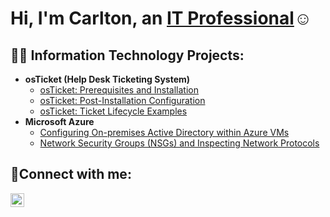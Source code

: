 <h1>Hi, I'm Carlton, an <a href="https://www.linkedin.com/in/carlton-flamer)">IT Professional</a>☺</h1>

<h2>👨‍💻 Information Technology Projects:</h2>

- <b>osTicket (Help Desk Ticketing System)</b>
  - [osTicket: Prerequisites and Installation](https://github.com/carltonflamer/osticket-prereqs)
  - [osTicket: Post-Installation Configuration](https://github.com/carltonflamer/post-install-config)
  - [osTicket: Ticket Lifecycle Examples](https://github.com/carltonflamer/ticket-lifecycle)
- <b>Microsoft Azure</b>
  - [Configuring On-premises Active Directory within Azure VMs](https://github.com/carltonflamer/configure-ad)
  - [Network Security Groups (NSGs) and Inspecting Network Protocols](https://github.com/carlton/azure-network-protocols)

<h2>🤳Connect with me:</h2>

[<img align="left" alt="carlton | LinkedIn" width="22px" src="https://cdn.jsdelivr.net/npm/simple-icons@v3/icons/linkedin.svg" />][linkedin]

[linkedin]: https://linkedin.com/in/carlton-flamer
